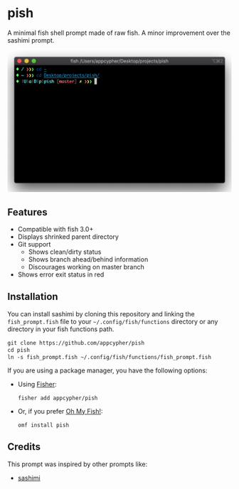 # pish
A minimal fish shell prompt made of raw fish. A minor improvement over the sashimi prompt.

<p align="center">
   <img src="media/pish.png" alt="screenshot"/>
</p>

## Features

- Compatible with fish 3.0+
- Displays shrinked parent directory
- Git support
  - Shows clean/dirty status
  - Shows branch ahead/behind information
  - Discourages working on master branch
- Shows error exit status in red

## Installation

You can install sashimi by cloning this repository and linking the `fish_prompt.fish` file to your `~/.config/fish/functions` directory or any directory in your fish functions path.

```shell
git clone https://github.com/appcypher/pish
cd pish
ln -s fish_prompt.fish ~/.config/fish/functions/fish_prompt.fish
```

If you are using a package manager, you have the following options:

- Using [Fisher](https://github.com/jorgebucaran/fisher):
  ```shell
  fisher add appcypher/pish
  ```
- Or, if you prefer [Oh My Fish!](https://github.com/oh-my-fish/oh-my-fish):
  ```shell
  omf install pish
  ```

## Credits

This prompt was inspired by other prompts like:

- [sashimi](https://github.com/isacikgoz/sashimi)
